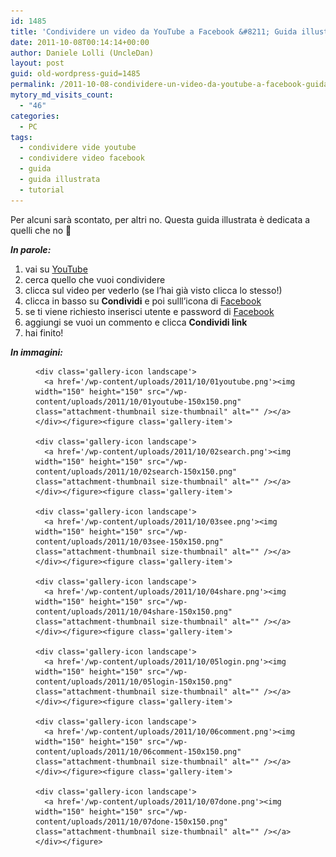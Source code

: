 ```yaml
---
id: 1485
title: 'Condividere un video da YouTube a Facebook &#8211; Guida illustrata'
date: 2011-10-08T00:14:14+00:00
author: Daniele Lolli (UncleDan)
layout: post
guid: old-wordpress-guid=1485
permalink: /2011-10-08-condividere-un-video-da-youtube-a-facebook-guida-illustrata.html
mytory_md_visits_count:
  - "46"
categories:
  - PC
tags:
  - condividere vide youtube
  - condividere video facebook
  - guida
  - guida illustrata
  - tutorial
---
```

Per alcuni sarà scontato, per altri no. Questa guida illustrata è dedicata a quelli che no 🙂

_**In parole:**_

  1. vai su <a title="YouTube" href="http://www.youtube.com" target="_blank">YouTube</a>
  2. cerca quello che vuoi condividere
  3. clicca sul video per vederlo (se l&#8217;hai già visto clicca lo stesso!)
  4. clicca in basso su **Condividi** e poi sulll&#8217;icona di <a title="facebook" href="http://www.facebook.com" target="_blank">Facebook</a>
  5. se ti viene richiesto inserisci utente e password di <a title="facebook" href="http://www.facebook.com" target="_blank">Facebook</a>
  6. aggiungi se vuoi un commento e clicca **Condividi link**
  7. hai finito!

<div>
  <em><strong>In immagini:</strong></em>
</div>

<div>
  <div id='gallery-1' class='gallery galleryid-1485 gallery-columns-2 gallery-size-thumbnail'>
    <figure class='gallery-item'> 
    
    <div class='gallery-icon landscape'>
      <a href='/wp-content/uploads/2011/10/01youtube.png'><img width="150" height="150" src="/wp-content/uploads/2011/10/01youtube-150x150.png" class="attachment-thumbnail size-thumbnail" alt="" /></a>
    </div></figure><figure class='gallery-item'> 
    
    <div class='gallery-icon landscape'>
      <a href='/wp-content/uploads/2011/10/02search.png'><img width="150" height="150" src="/wp-content/uploads/2011/10/02search-150x150.png" class="attachment-thumbnail size-thumbnail" alt="" /></a>
    </div></figure><figure class='gallery-item'> 
    
    <div class='gallery-icon landscape'>
      <a href='/wp-content/uploads/2011/10/03see.png'><img width="150" height="150" src="/wp-content/uploads/2011/10/03see-150x150.png" class="attachment-thumbnail size-thumbnail" alt="" /></a>
    </div></figure><figure class='gallery-item'> 
    
    <div class='gallery-icon landscape'>
      <a href='/wp-content/uploads/2011/10/04share.png'><img width="150" height="150" src="/wp-content/uploads/2011/10/04share-150x150.png" class="attachment-thumbnail size-thumbnail" alt="" /></a>
    </div></figure><figure class='gallery-item'> 
    
    <div class='gallery-icon landscape'>
      <a href='/wp-content/uploads/2011/10/05login.png'><img width="150" height="150" src="/wp-content/uploads/2011/10/05login-150x150.png" class="attachment-thumbnail size-thumbnail" alt="" /></a>
    </div></figure><figure class='gallery-item'> 
    
    <div class='gallery-icon landscape'>
      <a href='/wp-content/uploads/2011/10/06comment.png'><img width="150" height="150" src="/wp-content/uploads/2011/10/06comment-150x150.png" class="attachment-thumbnail size-thumbnail" alt="" /></a>
    </div></figure><figure class='gallery-item'> 
    
    <div class='gallery-icon landscape'>
      <a href='/wp-content/uploads/2011/10/07done.png'><img width="150" height="150" src="/wp-content/uploads/2011/10/07done-150x150.png" class="attachment-thumbnail size-thumbnail" alt="" /></a>
    </div></figure>
  </div>
</div>